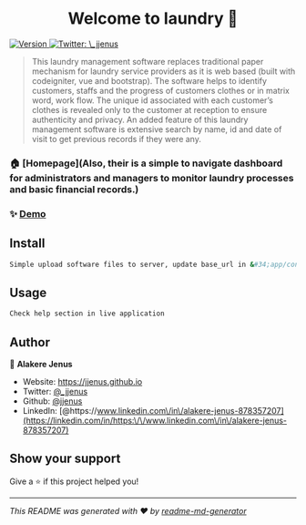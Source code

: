 <h1 align="center">Welcome to laundry 👋</h1>
<p>
  <a href="https://www.npmjs.com/package/laundry" target="_blank">
    <img alt="Version" src="https://img.shields.io/npm/v/laundry.svg">
  </a>
  <a href="https://twitter.com/\_jjenus" target="_blank">
    <img alt="Twitter: \_jjenus" src="https://img.shields.io/twitter/follow/\_jjenus.svg?style=social" />
  </a>
</p>

> This laundry management software replaces traditional paper mechanism for laundry service providers as it is web based (built with codeigniter, vue and bootstrap). The software helps to identify customers, staffs and the progress of customers clothes or in matrix word, work flow. The unique id associated with each customer’s clothes is revealed only to the customer at reception to ensure authenticity and privacy. An added feature of this laundry management software is extensive search by name, id and date of visit to get previous records if they were any.

### 🏠 [Homepage](Also, their is a simple to navigate dashboard for administrators and managers to monitor laundry processes and basic financial records.)

### ✨ [Demo](https://jjenus-laundry.herokuapp.com)

## Install

```sh
Simple upload software files to server, update base_url in &#34;app/congfig/App.php&#34; to appropriate url. open the app with the updated url and follow the prompt.
```

## Usage

```sh
Check help section in live application
```

## Author

👤 **Alakere Jenus**

* Website: https://jjenus.github.io
* Twitter: [@\_jjenus](https://twitter.com/\_jjenus)
* Github: [@jjenus](https://github.com/jjenus)
* LinkedIn: [@https:\/\/www.linkedin.com\/in\/alakere-jenus-878357207](https://linkedin.com/in/https:\/\/www.linkedin.com\/in\/alakere-jenus-878357207)

## Show your support

Give a ⭐️ if this project helped you!

***
_This README was generated with ❤️ by [readme-md-generator](https://github.com/kefranabg/readme-md-generator)_